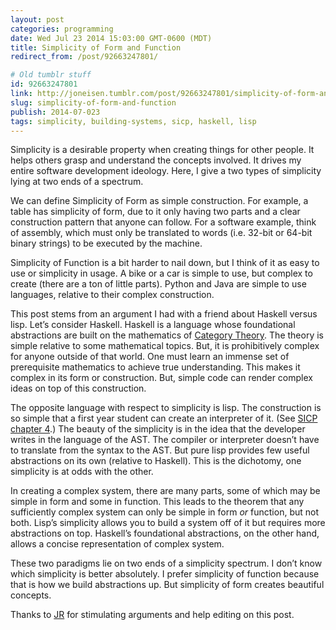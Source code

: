 ```yaml
---
layout: post
categories: programming
date: Wed Jul 23 2014 15:03:00 GMT-0600 (MDT)
title: Simplicity of Form and Function
redirect_from: /post/92663247801/

# Old tumblr stuff
id: 92663247801
link: http://joneisen.tumblr.com/post/92663247801/simplicity-of-form-and-function
slug: simplicity-of-form-and-function
publish: 2014-07-023
tags: simplicity, building-systems, sicp, haskell, lisp
---
```



Simplicity is a desirable property when creating things for other people. It helps others grasp and understand the concepts involved. It drives my entire software development ideology. Here, I give a two types of simplicity lying at two ends of a spectrum.

We can define Simplicity of Form as simple construction. For example, a table has simplicity of form, due to it only having two parts and a clear construction pattern that anyone can follow. For a software example, think of assembly, which must only be translated to words (i.e. 32-bit or 64-bit binary strings) to be executed by the machine.

Simplicity of Function is a bit harder to nail down, but I think of it as easy to use or simplicity in usage. A bike or a car is simple to use, but complex to create (there are a ton of little parts). Python and Java are simple to use languages, relative to their complex construction.

This post stems from an argument I had with a friend about Haskell versus lisp. Let’s consider Haskell. Haskell is a language whose foundational abstractions are built on the mathematics of [Category Theory](http://en.wikipedia.org/wiki/Category_theory). The theory is simple relative to some mathematical topics. But, it is prohibitively complex for anyone outside of that world. One must learn an immense set of prerequisite mathematics to achieve true understanding. This makes it complex in its form or construction. But, simple code can render complex ideas on top of this construction.

The opposite language with respect to simplicity is lisp. The construction is so simple that a first year student can create an interpreter of it. (See [SICP](http://mitpress.mit.edu/sicp/) [chapter 4](http://mitpress.mit.edu/sicp/full-text/book/book-Z-H-25.html#%_chap_4).) The beauty of the simplicity is in the idea that the developer writes in the language of the AST. The compiler or interpreter doesn’t have to translate from the syntax to the AST. But pure lisp provides few useful abstractions on its own (relative to Haskell). This is the dichotomy, one simplicity is at odds with the other.

In creating a complex system, there are many parts, some of which may be simple in form and some in function. This leads to the theorem that any sufficiently complex system can only be simple in form *or* function, but not both. Lisp’s simplicity allows you to build a system off of it but requires more abstractions on top. Haskell’s foundational abstractions, on the other hand, allows a concise representation of complex system.

These two paradigms lie on two ends of a simplicity spectrum. I don’t know which simplicity is better absolutely. I prefer simplicity of function because that is how we build abstractions up. But simplicity of form creates beautiful concepts.

Thanks to [JR](http://twitter.com/runningskull) for stimulating arguments and help editing on this post.
